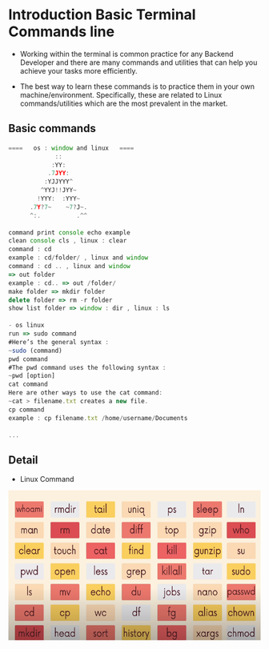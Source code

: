 # Introduction Basic Terminal Commands line

- Working within the terminal is common practice for any Backend Developer and there are many commands and utilities that can help you achieve your tasks more efficiently.

- The best way to learn these commands is to practice them in your own machine/environment. Specifically, these are related to Linux commands/utilities which are the most prevalent in the market.

## Basic commands

```js
====   os : window and linux   ====                     
             ::                                                 
            :YY:                                                
           .7JYY:                                               
          :YJJYYY^                                              
         ^YYJ!!JYY~                                             
        !YYY:  :YYY~                                            
      .7Y?7~    ~7?J~.                                          
      ^:.          .^^   

command print console echo example
clean console cls , linux : clear
command : cd 
example : cd/folder/ , linux and window
command : cd .. , linux and window
=> out folder
example : cd.. => out /folder/
make folder => mkdir folder
delete folder => rm -r folder 
show list folder => window : dir , linux : ls

- os linux 
run => sudo command
#Here’s the general syntax : 
~sudo (command)
pwd command
#The pwd command uses the following syntax :
~pwd [option]
cat command
Here are other ways to use the cat command:
~cat > filename.txt creates a new file.
cp command
example : cp filename.txt /home/username/Documents

...

```

## Detail

- Linux Command

<img width="600px" height="300px" src="./image/commands.png">
















